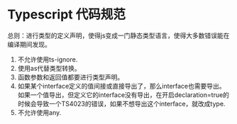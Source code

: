 # Typescript 代码规范

总则：进行类型的定义声明，使得js变成一门静态类型语言，使得大多数错误能在编译期间发现。

1. 不允许使用ts-ignore.
2. 使用as代替类型转换。
3. 函数参数和返回值都要进行类型声明。
4. 如果某个interface定义的值间接或直接导出了，那么interface也需要导出。如果一个值导出，但定义它的interface没有导出，在开启declaration=true的时候会导致一个TS4023的错误，如果不想导出这个interface，就改成type.
5. 不允许使用any.